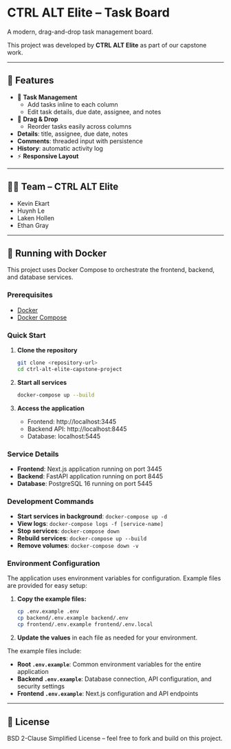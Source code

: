 # CTRL ALT Elite – Task Board

A modern, drag-and-drop task management board.

This project was developed by **CTRL ALT Elite** as part of our capstone work.

---

## 🚀 Features

* 📌 **Task Management**
  * Add tasks inline to each column
  * Edit task details, due date, assignee, and notes
* 🔀 **Drag & Drop**
  * Reorder tasks easily across columns
* **Details**: title, assignee, due date, notes
* **Comments**: threaded input with persistence
* **History**: automatic activity log
* ⚡ **Responsive Layout**

---

## 👨‍💻 Team – CTRL ALT Elite

* Kevin Ekart
* Huynh Le
* Laken Hollen
* Ethan Gray

---

## 🐳 Running with Docker

This project uses Docker Compose to orchestrate the frontend, backend, and database services.

### Prerequisites

- [Docker](https://docs.docker.com/get-docker/)
- [Docker Compose](https://docs.docker.com/compose/install/)

### Quick Start

1. **Clone the repository**
   ```bash
   git clone <repository-url>
   cd ctrl-alt-elite-capstone-project
   ```

2. **Start all services**
   ```bash
   docker-compose up --build
   ```

3. **Access the application**
   - Frontend: http://localhost:3445
   - Backend API: http://localhost:8445
   - Database: localhost:5445

### Service Details

- **Frontend**: Next.js application running on port 3445
- **Backend**: FastAPI application running on port 8445
- **Database**: PostgreSQL 16 running on port 5445

### Development Commands

- **Start services in background**: `docker-compose up -d`
- **View logs**: `docker-compose logs -f [service-name]`
- **Stop services**: `docker-compose down`
- **Rebuild services**: `docker-compose up --build`
- **Remove volumes**: `docker-compose down -v`

### Environment Configuration

The application uses environment variables for configuration. Example files are provided for easy setup:

1. **Copy the example files:**
   ```bash
   cp .env.example .env
   cp backend/.env.example backend/.env
   cp frontend/.env.example frontend/.env.local
   ```

2. **Update the values** in each file as needed for your environment.

The example files include:
- **Root `.env.example`**: Common environment variables for the entire application
- **Backend `.env.example`**: Database connection, API configuration, and security settings
- **Frontend `.env.example`**: Next.js configuration and API endpoints

---

## 📜 License

BSD 2-Clause Simplified License – feel free to fork and build on this project.
